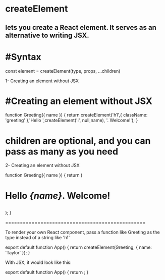 # createElement

## lets you create a React element. It serves as an alternative to writing JSX.

# #Syntax

const element = createElement(type, props, ...children)

1- Creating an element without JSX

# #Creating an element without JSX

function Greeting({ name })
{
return createElement('h1',{ className: 'greeting' },'Hello ',createElement('i', null,name),
'. Welcome!');
}

# children are optional, and you can pass as many as you need

2- Creating an element without JSX

function Greeting({ name })
{
return (<h1 className="greeting">
Hello <i>{name}</i>. Welcome!

</h1>
);
}

================================================

To render your own React component,
pass a function like Greeting as the type instead of a string like 'h1'

export default function App() {
return createElement(Greeting, { name: 'Taylor' });
}

With JSX, it would look like this:

export default function App() {
return <Greeting name="Taylor" />;
}
